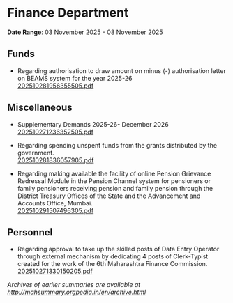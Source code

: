 # Finance Department

**Date Range**: 03 November 2025 - 08 November 2025


## Funds
- Regarding authorisation to draw amount on minus (-) authorisation letter on BEAMS system for the year 2025-26\
  [202510281956355505.pdf](https://gr.maharashtra.gov.in/Site/Upload/Government%20Resolutions/English/202510281956355505.pdf)

## Miscellaneous
- Supplementary Demands 2025-26- December 2026\
  [202510271236352505.pdf](https://gr.maharashtra.gov.in/Site/Upload/Government%20Resolutions/English/202510271236352505.pdf)

- Regarding spending unspent funds from the grants distributed by the government.\
  [202510281836057905.pdf](https://gr.maharashtra.gov.in/Site/Upload/Government%20Resolutions/English/202510281836057905.pdf)

- Regarding making available the facility of online Pension Grievance Redressal Module in the Pension Channel system for pensioners or family pensioners receiving pension and family pension through the District Treasury Offices of the State and the Advancement and Accounts Office, Mumbai.\
  [202510291507496305.pdf](https://gr.maharashtra.gov.in/Site/Upload/Government%20Resolutions/English/202510291507496305.pdf)

## Personnel
- Regarding approval to take up the skilled posts of Data Entry Operator through external mechanism by dedicating 4 posts of Clerk-Typist created for the work of the 6th Maharashtra Finance Commission.\
  [202510271330150205.pdf](https://gr.maharashtra.gov.in/Site/Upload/Government%20Resolutions/English/202510271330150205.pdf)


*Archives of earlier summaries are available at http://mahsummary.orgpedia.in/en/archive.html*